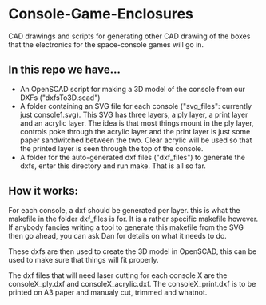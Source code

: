 Console-Game-Enclosures
=======================

CAD drawings and scripts for generating other CAD drawing of the boxes that the electronics for the space-console games will go in.

## In this repo we have...
* An OpenSCAD script for making a 3D model of the console from our DXFs ("dxfsTo3D.scad")
* A folder containing an SVG file for each console ("svg_files": currently just console1.svg). This SVG has three layers, a ply layer, a print layer and an acrylic layer. The idea is that most things mount in the ply layer, controls poke through the acrylic layer and the print layer is just some paper sandwitched between the two. Clear acrylic will be used so that the printed layer is seen through the top of the console.
* A folder for the auto-generated dxf files ("dxf_files") to generate the dxfs, enter this directory and run make.
	That is all so far.

## How it works:
For each console, a dxf should be generated per layer. this is what the makefile in the folder dxf_files is for. It is a rather specific makefile however. If anybody fancies writing a tool to generate this makefile from the SVG then go ahead, you can ask Dan for details on what it needs to do.

These dxfs are then used to create the 3D model in OpenSCAD, this can be used to make sure that things will fit properly.

The dxf files that will need laser cutting for each console X are the consoleX_ply.dxf and consoleX_acrylic.dxf. The consoleX_print.dxf is to be printed on A3 paper and manualy cut, trimmed and whatnot.
